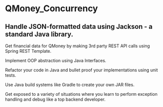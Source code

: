 # QMoney_Concurrency
## Handle JSON-formatted data using Jackson - a standard Java library.

Get financial data for QMoney by making 3rd party REST API calls using Spring REST Template.

Implement OOP abstraction using Java Interfaces.

Refactor your code in Java and bullet proof your implementations using unit tests.

Use Java build systems like Gradle to create your own JAR files.

Get exposed to a variety of situations where you learn to perform exception handling and debug like a top backend developer.
